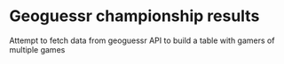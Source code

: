 # Geoguessr championship results

Attempt to fetch data from geoguessr API to build a table with gamers of multiple games 

